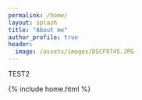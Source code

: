 ```yaml
---
permalink: /home/
layout: splash
title: "About me"
author_profile: true
header:
  image: /assets/images/DSCF9745.JPG
---
```


TEST2

{% include home.html %}
